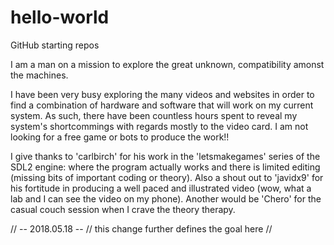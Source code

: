 # hello-world
GitHub starting repos

 I am a man on a mission to explore the great unknown, compatibility amonst the machines.
 
   I have been very busy exploring the many videos and websites in order to find a combination of hardware and software that
 will work on my current system.  As such, there have been countless hours spent to reveal my system's shortcommings with
 regards mostly to the video card. I am not looking for a free game or bots to produce the work!!
 
   I give thanks to  'carlbirch'  for his work in the 'letsmakegames'  series of the SDL2 engine: where the program actually works and there is limited editing (missing bits of important coding or theory).  Also a shout out to  'javidx9'  for his fortitude in producing a well paced and illustrated video (wow, what a lab and I can see the video on my phone).  Another would be 'Chero' for
the casual couch session when I crave the theory therapy.
 
 // -- 2018.05.18 -- 
 // this change further defines the goal here
 //
 
 
